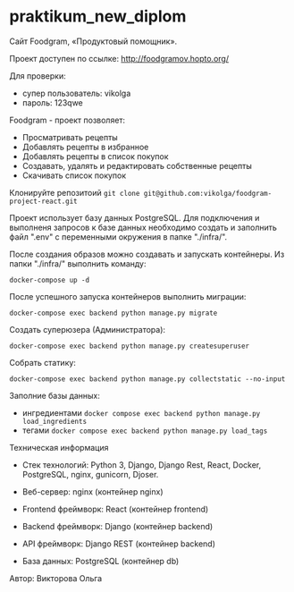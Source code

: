 # praktikum_new_diplom

Сайт Foodgram, «Продуктовый помощник». 

Проект доступен по ссылке: http://foodgramov.hopto.org/

Для проверки:
- супер пользователь: vikolga
- пароль: 123qwe

Foodgram - проект позволяет:

- Просматривать рецепты
- Добавлять рецепты в избранное
- Добавлять рецепты в список покупок
- Создавать, удалять и редактировать собственные рецепты
- Скачивать список покупок


Клонируйте репозитоий
```git clone git@github.com:vikolga/foodgram-project-react.git```

Проект использует базу данных PostgreSQL.
Для подключения и выполненя запросов к базе данных необходимо создать и заполнить файл ".env" с переменными окружения в папке "./infra/".

После создания образов можно создавать и запускать контейнеры.
Из папки "./infra/" выполнить команду:

```docker-compose up -d```

После успешного запуска контейнеров выполнить миграции:

```docker-compose exec backend python manage.py migrate```

Создать суперюзера (Администратора):

```docker-compose exec backend python manage.py createsuperuser```

Собрать статику:

```docker-compose exec backend python manage.py collectstatic --no-input```

Заполние базы данных:
- ингредиентами
```docker compose exec backend python manage.py load_ingredients```
- тегами
```docker compose exec backend python manage.py load_tags```


Техническая информация 
- Стек технологий: Python 3, Django, Django Rest, React, Docker, PostgreSQL, nginx, gunicorn, Djoser.

- Веб-сервер: nginx (контейнер nginx)
- Frontend фреймворк: React (контейнер frontend)
- Backend фреймворк: Django (контейнер backend)
- API фреймворк: Django REST (контейнер backend)
- База данных: PostgreSQL (контейнер db)

Автор: Викторова Ольга
